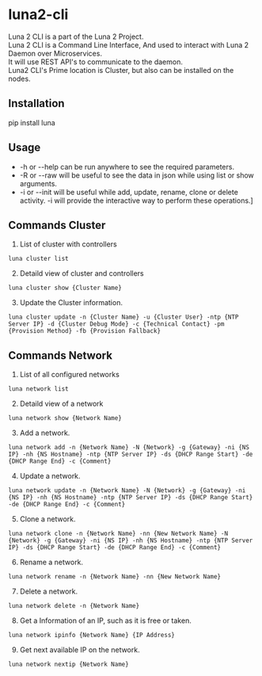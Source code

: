 # luna2-cli

Luna 2 CLI is a part of the Luna 2 Project.<br />
Luna 2 CLI is a Command Line Interface, And used to interact with Luna 2 Daemon over Microservices.<br />
It will use REST API's to communicate to the daemon.<br />
Luna2 CLI's Prime location is Cluster, but also can be installed on the nodes.<br />

## Installation

pip install luna

## Usage
* -h or --help can be run anywhere to see the required parameters.
* -R or --raw will be useful to see the data in json while using list or show arguments.
* -i or --init will be useful while add, update, rename, clone or delete activity.
-i will provide the interactive way to perform these operations.]

## Commands Cluster
1. List of cluster with controllers
```
luna cluster list
```
2. Detaild view of cluster and controllers
```
luna cluster show {Cluster Name}
```
3. Update the Cluster information.
```
luna cluster update -n {Cluster Name} -u {Cluster User} -ntp {NTP Server IP} -d {Cluster Debug Mode} -c {Technical Contact} -pm {Provision Method} -fb {Provision Fallback}
```
## Commands Network
1. List of all configured networks
```
luna network list
```
2. Detaild view of a network
```
luna network show {Network Name}
```
3. Add a network.
```
luna network add -n {Network Name} -N {Network} -g {Gateway} -ni {NS IP} -nh {NS Hostname} -ntp {NTP Server IP} -ds {DHCP Range Start} -de {DHCP Range End} -c {Comment}
```
4. Update a network.
```
luna network update -n {Network Name} -N {Network} -g {Gateway} -ni {NS IP} -nh {NS Hostname} -ntp {NTP Server IP} -ds {DHCP Range Start} -de {DHCP Range End} -c {Comment}
```
5. Clone a network.
```
luna network clone -n {Network Name} -nn {New Network Name} -N {Network} -g {Gateway} -ni {NS IP} -nh {NS Hostname} -ntp {NTP Server IP} -ds {DHCP Range Start} -de {DHCP Range End} -c {Comment}
```
6. Rename a network.
```
luna network rename -n {Network Name} -nn {New Network Name}
```
7. Delete a network.
```
luna network delete -n {Network Name} 
```
8. Get a Information of an IP, such as it is free or taken.
```
luna network ipinfo {Network Name} {IP Address}
```
9. Get next available IP on the network.
```
luna network nextip {Network Name}
```